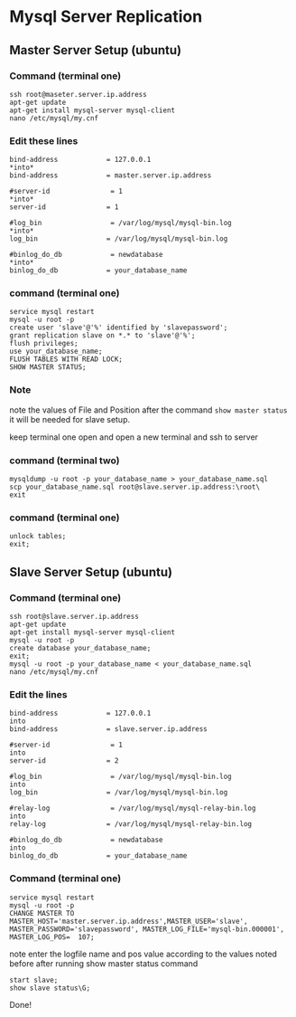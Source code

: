 # Mysql Server Replication

## Master Server Setup (ubuntu)

### Command (terminal one)

	ssh root@maseter.server.ip.address
	apt-get update
	apt-get install mysql-server mysql-client
	nano /etc/mysql/my.cnf

### Edit these lines

	bind-address            = 127.0.0.1
	*into*
	bind-address            = master.server.ip.address

	#server-id               = 1
	*into*
	server-id               = 1

	#log_bin                 = /var/log/mysql/mysql-bin.log
	*into*
	log_bin                 = /var/log/mysql/mysql-bin.log

	#binlog_do_db            = newdatabase
	*into*
	binlog_do_db            = your_database_name

### command (terminal one)

	service mysql restart
	mysql -u root -p
	create user 'slave'@'%' identified by 'slavepassword';
	grant replication slave on *.* to 'slave'@'%'; 
	flush privileges;
	use your_database_name;
	FLUSH TABLES WITH READ LOCK;
	SHOW MASTER STATUS;

### Note
note the values of File and Position after the command `show master status` it will be needed for slave setup.

keep terminal one open and open a new terminal and ssh to server

### command (terminal two)

	mysqldump -u root -p your_database_name > your_database_name.sql
	scp your_database_name.sql root@slave.server.ip.address:\root\
	exit

### command (terminal one)

	unlock tables;
	exit;

## Slave Server Setup (ubuntu)

### Command (terminal one)

	ssh root@slave.server.ip.address
	apt-get update
	apt-get install mysql-server mysql-client
	mysql -u root -p
	create database your_database_name;
	exit;
	mysql -u root -p your_database_name < your_database_name.sql
	nano /etc/mysql/my.cnf

### Edit the lines

	bind-address            = 127.0.0.1
	into
	bind-address            = slave.server.ip.address

	#server-id               = 1
	into
	server-id               = 2

	#log_bin                 = /var/log/mysql/mysql-bin.log
	into
	log_bin                 = /var/log/mysql/mysql-bin.log

	#relay-log               = /var/log/mysql/mysql-relay-bin.log
	into
	relay-log               = /var/log/mysql/mysql-relay-bin.log

	#binlog_do_db            = newdatabase
	into
	binlog_do_db            = your_database_name

### Command (terminal one)
	
	service mysql restart
	mysql -u root -p
	CHANGE MASTER TO MASTER_HOST='master.server.ip.address',MASTER_USER='slave', MASTER_PASSWORD='slavepassword', MASTER_LOG_FILE='mysql-bin.000001', MASTER_LOG_POS=  107;

note enter the logfile name and pos value according to the values noted before after running show master status command

	start slave;
	show slave status\G;

Done!


